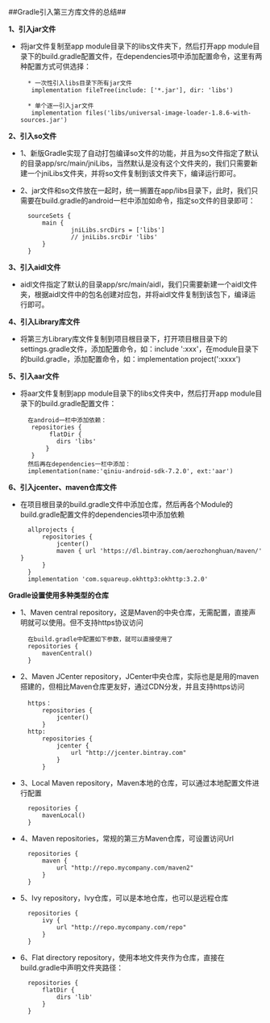 
##Gradle引入第三方库文件的总结##

**1、引入jar文件**

* 将jar文件复制至app module目录下的libs文件夹下，然后打开app module目录下的build.gradle配置文件，在dependencies项中添加配置命令，这里有两种配置方式可供选择：

	    * 一次性引入libs目录下所有jar文件
	     implementation fileTree(include: ['*.jar'], dir: 'libs')
	
	    * 单个逐一引入jar文件
	     implementation files('libs/universal-image-loader-1.8.6-with-sources.jar') 


**2、引入so文件**

* 1、新版Gradle实现了自动打包编译so文件的功能，并且为so文件指定了默认的目录app/src/main/jniLibs，当然默认是没有这个文件夹的，我们只需要新建一个jniLibs文件夹，并将so文件复制到该文件夹下，编译运行即可。
* 2、jar文件和so文件放在一起时，统一搁置在app/libs目录下，此时，我们只需要在build.gradle的android一栏中添加如命令，指定so文件的目录即可：

	    sourceSets {
	        main {
	                jniLibs.srcDirs = ['libs']
	                // jniLibs.srcDir 'libs'
	        }
	    }


**3、引入aidl文件**
   
* aidl文件指定了默认的目录app/src/main/aidl，我们只需要新建一个aidl文件夹，根据aidl文件中的包名创建对应包，并将aidl文件复制到该包下，编译运行即可。
 

**4、引入Library库文件**

* 将第三方Library库文件复制到项目根目录下，打开项目根目录下的settings.gradle文件，添加配置命令，如：include ':xxx'，在module目录下的build.gradle，添加配置命令，如：implementation project(':xxxx')
 
 
**5、引入aar文件**

* 将aar文件复制到app module目录下的libs文件夹中，然后打开app module目录下的build.gradle配置文件：

		在android一栏中添加依赖：
	     repositories {
	     	  flatDir {
	        	dirs 'libs'
	    	 }
		 }
		然后再在dependencies一栏中添加：
		implementation(name:'qiniu-android-sdk-7.2.0', ext:'aar')


**6、引入jcenter、maven仓库文件**

* 在项目根目录的build.gradle文件中添加仓库，然后再各个Module的build.gradle配置文件的dependencies项中添加依赖

		allprojects {
		    repositories {
		        jcenter()
		        maven { url 'https://dl.bintray.com/aerozhonghuan/maven/' }
		    }
		}
    	implementation 'com.squareup.okhttp3:okhttp:3.2.0'


**Gradle设置使用多种类型的仓库**

* 1、Maven central repository，这是Maven的中央仓库，无需配置，直接声明就可以使用。但不支持https协议访问

		在build.gradle中配置如下参数，就可以直接使用了
		repositories {
		    mavenCentral()
		}

* 2、Maven JCenter repository，JCenter中央仓库，实际也是是用的maven搭建的，但相比Maven仓库更友好，通过CDN分发，并且支持https访问
		
		https：
			repositories {
			    jcenter()
			}
		http:
			repositories {
			    jcenter {
			        url "http://jcenter.bintray.com"
			    }
			}
  
* 3、Local Maven repository，Maven本地的仓库，可以通过本地配置文件进行配置

		repositories {
		    mavenLocal()
		}
 
* 4、Maven repositories，常规的第三方Maven仓库，可设置访问Url

		repositories {
		    maven {
		        url "http://repo.mycompany.com/maven2"
		    }
		}   

* 5、Ivy repository，Ivy仓库，可以是本地仓库，也可以是远程仓库

		repositories {
		    ivy {
		        url "http://repo.mycompany.com/repo"
		    }
		}

* 6、Flat directory repository，使用本地文件夹作为仓库，直接在build.gradle中声明文件夹路径：
		
		repositories {
		    flatDir {
		        dirs 'lib'
		    }
		}
